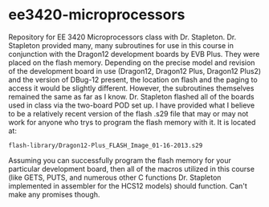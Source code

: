 ee3420-microprocessors
======================

Repository for EE 3420 Microprocessors class with Dr. Stapleton. Dr. Stapleton 
provided many, many subroutines for use in this course in conjunction with the 
Dragon12 development boards by EVB Plus. They were placed on the flash memory. 
Depending on the precise model and revision of the development board in use 
(Dragon12, Dragon12 Plus, Dragon12 Plus2) and the version of DBug-12 present,
the location on flash and the paging to access it would be slightly different.
However, the subroutines themselves remained the same as far as I know. Dr.
Stapleton flashed all of the boards used in class via the two-board POD set up.
I have provided what I believe to be a relatively recent version of the flash
.s29 file that may or may not work for anyone who trys to program the flash
memory with it. It is located at: 

    flash-library/Dragon12-Plus_FLASH_Image_01-16-2013.s29

Assuming you can successfully program the flash memory for your particular 
development board, then all of the macros utilized in this course (like GETS, 
PUTS, and numerous other C functions Dr. Stapleton implemented in assembler for 
the HCS12 models) should function. Can't make any promises though.
